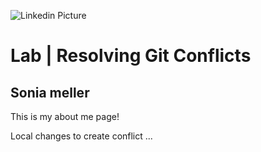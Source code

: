 ![Linkedin Picture](https://www.google.com/url?sa=i&url=https%3A%2F%2Fpt.linkedin.com%2Fin%2Fsoniameller&psig=AOvVaw0B_BZP7Wtf3Wtv9LPYMCYD&ust=1581629325378000&source=images&cd=vfe&ved=0CAIQjRxqFwoTCKDCutH6zOcCFQAAAAAdAAAAABAD)

# Lab | Resolving Git Conflicts

## Sonia meller

This is my about me page!

Local changes to create conflict ...
